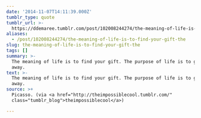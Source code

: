 ```yaml
---
date: '2014-11-07T14:11:39.000Z'
tumblr_type: quote
tumblr_url: >-
  https://ddemaree.tumblr.com/post/102008244274/the-meaning-of-life-is-to-find-your-gift-the
aliases:
  - /post/102008244274/the-meaning-of-life-is-to-find-your-gift-the
slug: the-meaning-of-life-is-to-find-your-gift-the
tags: []
summary: >-
  The meaning of life is to find your gift. The purpose of life is to give it
  away.
text: >-
  The meaning of life is to find your gift. The purpose of life is to give it
  away.
source: >+
  Picasso. (via <a href="http://theimpossiblecool.tumblr.com/"
  class="tumblr_blog">theimpossiblecool</a>)

---
```


